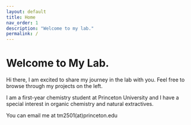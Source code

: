 ```yaml
---
layout: default
title: Home
nav_order: 1
description: "Welcome to my lab."
permalink: /
---
```


# Welcome to My Lab.

Hi there, I am excited to share my journey in the lab with you. Feel free to browse through my projects on the left.

I am a first-year chemistry student at Princeton University and I have a special interest in organic chemistry and natural extractives.

You can email me at tm2501(at)princeton.edu
